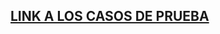 ## [LINK A LOS CASOS DE PRUEBA](https://docs.google.com/spreadsheets/d/1_lkXBqIJWnt_5jateEPE2NV92erpWpQUa_Bu9WfQbbQ/edit#gid=45340570)
